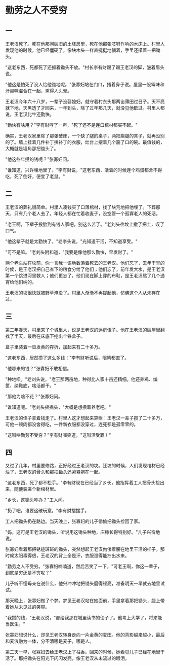 # 勤劳之人不受穷

## 一

王老汉死了。死在他那间破旧的土坯房里，死在他那张吱呀作响的木床上。村里人发现他的时候，他已经僵硬了，像块木头一样直挺挺地躺着，手里还攥着一把锄头。

"这老东西，死都死了还抓着锄头不放。"村长李有财踢了踢王老汉的脚，皱着眉头说。

"他这是怕死了没人给他锄地呢。"张寡妇站在门口，捂着鼻子说。屋里一股霉味和汗臭味混合在一起，熏得人头晕。

王老汉今年六十八岁，一辈子没娶媳妇，就守着村东头那两亩薄田过日子。天不亮就下地，天黑透了才回来，一年到头，除了过年那几天，就没见他歇过。村里人都说，王老汉比牛还勤快。

"勤快有啥用？"李有财哼了一声，"死了还不是连口棺材都买不起。"

确实，王老汉家里除了那张破床，一个缺了腿的桌子，两把瘸腿的凳子，就再没别的了。墙上挂着几件补丁摞补丁的衣服，灶台上摆着几个豁了口的碗。最值钱的，大概就是墙角那把锄头了。

"他这些年攒的钱呢？"张寡妇问。

"谁知道，兴许埋地里了。"李有财说，"这老东西，活着的时候连个鸡蛋都舍不得吃，死了倒好，便宜了老鼠。"

## 二

王老汉的葬礼很简单。村里人凑钱买了口薄棺材，找了块荒地把他埋了。下葬那天，只有几个老人去了。年轻人都在忙着收麦子，没空管一个孤寡老人的死活。

"老王啊，下辈子投胎到有钱人家吧，别这么苦了。"老刘头往坟上撒了把土，叹了口气。

"他这辈子就是太勤快了。"老李头说，"光知道干活，不知道享受。"

"可不是嘛。"老刘头附和道，"我要是像他那么勤快，早发财了。"

两个老头站在坟前，你一言我一语地数落着死去的王老汉。他们忘了，去年干旱的时候，是王老汉把自己省下的粮食分给了他们；他们忘了，前年发大水，是王老汉第一个跳进河里救人；他们更忘了，他们现在脚上穿的布鞋，是王老汉熬了几个通宵给他们纳的。

王老汉的坟很快就被野草淹没了。村里人渐渐不再提起他，仿佛这个人从未存在过。

## 三

第二年春天，村里来了个城里人，说是王老汉的远房侄子。他在王老汉的破屋里翻找了半天，最后在床底下挖出个铁盒子。

盒子里装着一沓发黄的存折，加起来有二十多万。

"这老东西，居然攒了这么多钱！"李有财听说后，眼睛都直了。

"他哪来的钱？"张寡妇不敢相信。

"种地呗。"老刘头说，"老王那两亩地，种得比人家十亩还精细。他还养鸡、编筐、纳鞋底，啥活都干。"

"那他为啥不花？"张寡妇问。

"谁知道呢。"老刘头摇摇头，"大概是想攒着养老吧。"

王老汉的侄子拿着钱走了。村里人这才想起来算账：王老汉一辈子攒了二十多万，可他一顿肉都没舍得吃，一件新衣服都没穿过，连死都是孤零零的。

"这叫啥勤劳不受穷？"李有财嗤笑道，"这叫活受罪！"

## 四

又过了几年，村里要修路，正好经过王老汉的坟。迁坟的时候，人们发现棺材已经烂了，王老汉的骨头和那把锄头还紧紧抱在一起。

"这老东西，死了都不松手。"李有财现在已经当了乡长，他指挥着工人把骨头捡出来，随便装进个新棺材里。

"乡长，这锄头咋办？"工人问。

"扔了吧，谁要这破玩意。"李有财摆摆手。

工人把锄头扔在路边。当天晚上，张寡妇的儿子偷偷把锄头捡回了家。

"妈，这可是王老汉的锄头，听说用这锄头种地，庄稼长得特别好。"儿子兴奋地说。

张寡妇看着那把锈迹斑斑的锄头，突然想起王老汉佝偻着腰在地里干活的样子。那时候太阳毒得很，王老汉的背上全是汗，衣服湿得能拧出水来。

"勤劳之人不受穷。"张寡妇喃喃道，然后苦笑了一下，"可老王啊，你这一辈子，到底是穷还是不穷呢？"

儿子听不懂母亲在说什么，他兴冲冲地把锄头磨得锃亮，准备明天一早就去地里试试。

那天晚上，张寡妇做了个梦。梦见王老汉站在她面前，手里拿着那把锄头，脸上带着她从未见过的笑容。

"我攒的钱，"王老汉说，"都给我那在城里读书的侄子了。他考上大学了，将来能当医生。"

张寡妇想说什么，却见王老汉转身走向一片金黄的麦田。他的背影越来越小，最后和麦浪融为一体，分不清哪是麦子，哪是人。

第二天一早，张寡妇去给王老汉上了柱香。回来的时候，她看见儿子已经在地里干活了。那把锄头在阳光下闪闪发亮，像王老汉从未流过的眼泪。